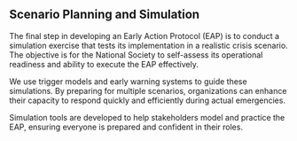## Scenario Planning and Simulation

The final step in developing an Early Action Protocol (EAP) is to conduct a simulation exercise that tests its implementation in a realistic crisis scenario. The objective is for the National Society to self-assess its operational readiness and ability to execute the EAP effectively.

We use trigger models and early warning systems to guide these simulations. By preparing for multiple scenarios, organizations can enhance their capacity to respond quickly and efficiently during actual emergencies.

Simulation tools are developed to help stakeholders model and practice the EAP, ensuring everyone is prepared and confident in their roles.

